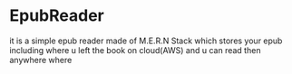 # EpubReader

it is a simple epub reader made of M.E.R.N Stack which stores your epub including where u left the book on cloud(AWS) and u can read then anywhere where
